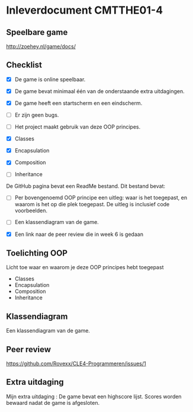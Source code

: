 # Inleverdocument CMTTHE01-4


## Speelbare game

http://zoehey.nl/game/docs/

## Checklist

- [x] De game is online speelbaar. 

- [x] De game bevat minimaal één van de onderstaande extra uitdagingen. 

- [x] De game heeft een startscherm en een eindscherm. 

- [ ] Er zijn geen bugs. 

- [ ] Het project maakt gebruik van deze OOP principes. 

- [x] Classes 

- [x] Encapsulation 

- [x] Composition 

- [ ] Inheritance 

De GitHub pagina bevat een ReadMe bestand. Dit bestand bevat: 

- [ ] Per bovengenoemd OOP principe een uitleg: waar is het toegepast, en waarom is het op die plek toegepast. De uitleg is inclusief code voorbeelden. 

- [ ] Een klassendiagram van de game. 

- [x] Een link naar de peer review die in week 6 is gedaan

## Toelichting OOP 

Licht toe waar en waarom je deze OOP principes hebt toegepast

- Classes
- Encapsulation 
- Composition
- Inheritance

## Klassendiagram

Een klassendiagram van de game.

## Peer review

https://github.com/Rovexx/CLE4-Programmeren/issues/1

## Extra uitdaging

Mijn extra uitdaging : De game bevat een highscore lijst. Scores worden bewaard nadat de game is afgesloten.

